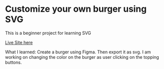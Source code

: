 # Customize your own burger using SVG

This is a beginner project for learning SVG

[Live Site here](https://nottohave.github.io/customize_burger_svg/)

What I learned:
Create a burger using Figma. Then export it as svg. 
I am working on changing the color on the burger as user clicking on the topping buttons.